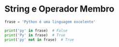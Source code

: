 # String e Operador Membro

````python
frase = 'Python é uma linguagem excelente'

print('py' in frase)  # False
print('Py' in frase)  # True
print('py' not in frase)  # True
````